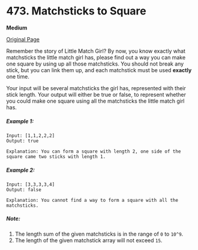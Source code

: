 # 473. Matchsticks to Square

**Medium**

[Original Page](https://leetcode.com/problems/matchsticks-to-square/)

Remember the story of Little Match Girl? By now, you know exactly what matchsticks the little match girl has, please find out a way you can make one square by using up all those matchsticks. You should not break any stick, but you can link them up, and each matchstick must be used __exactly__ one time.

Your input will be several matchsticks the girl has, represented with their stick length. Your output will either be true or false, to represent whether you could make one square using all the matchsticks the little match girl has.

##### Example 1:
```
Input: [1,1,2,2,2]
Output: true

Explanation: You can form a square with length 2, one side of the square came two sticks with length 1.
```

##### Example 2:
```
Input: [3,3,3,3,4]
Output: false

Explanation: You cannot find a way to form a square with all the matchsticks.
```

##### Note:
1. The length sum of the given matchsticks is in the range of `0` to `10^9`.
2. The length of the given matchstick array will not exceed `15`.
